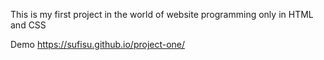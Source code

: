 This is my first project in the world of website programming only in HTML and CSS

Demo
https://sufisu.github.io/project-one/
